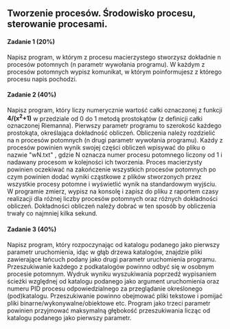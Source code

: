 ## Tworzenie procesów. Środowisko procesu, sterowanie procesami.

#### Zadanie 1 (20%)

Napisz program, w którym z procesu macierzystego stworzysz dokładnie n
procesów potomnych (n parametr wywołania programu). W każdym z procesów
potomnych wypisz komunikat, w którym poinformujesz z którego procesu
napis pochodzi.

#### Zadanie 2 (40%)

Napisz program, który liczy numerycznie wartość całki oznaczonej z
funkcji **4/(x<sup>2</sup>+1)** w przedziale od 0 do 1 metodą prostokątów (z
definicji całki oznaczonej Riemanna). Pierwszy parametr programu to
szerokość każdego prostokąta, określająca dokładność obliczeń.
Obliczenia należy rozdzielić na n procesów potomnych (n drugi parametr
wywołania programu). Każdy z procesów powinien wynik swojej części
obliczeń wpisywać do pliku o nazwie "wN.txt" , gdzie N oznacza numer
procesu potomnego liczony od 1 i nadawany procesom w kolejności ich
tworzenia. Proces macierzysty powinien oczekiwać na zakończenie
wszystkich procesów potomnych po czym powinien dodać wyniki cząstkowe z
plików stworzonych przez wszystkie procesy potomne i wyświetlić wynik na
standardowym wyjściu. W programie zmierz, wypisz na konsolę i zapisz do
pliku z raportem czasy realizacji dla różnej liczby procesów potomnych
oraz różnych dokładności obliczeń. Dokładności obliczeń należy dobrać w
ten sposób by obliczenia trwały co najmniej kilka sekund.

#### Zadanie 3 (40%)

Napisz program, który rozpoczynając od katalogu podanego jako pierwszy
parametr uruchomienia, idąc w głąb drzewa katalogów, znajdzie pliki
zawierające łańcuch podany jako drugi parametr uruchomienia programu.
Przeszukiwanie każdego z podkatalogów powinno odbyć się w osobnym
procesie potomnym. Wydruk wyniku wyszukiwania poprzedź wypisaniem
ścieżki względnej od katalogu podanego jako argument uruchomienia oraz
numeru PID procesu odpowiedzialnego za przeglądanie określonego
(pod)katalogu. Przeszukiwanie powinno obejmować pliki tekstowe i pomijać
pliki binarne/wykonywalne/obiektowe etc. Program jako trzeci parametr
powinien przyjmować maksymalną głębokość przeszukiwania licząc od
katalogu podanego jako pierwszy parametr.